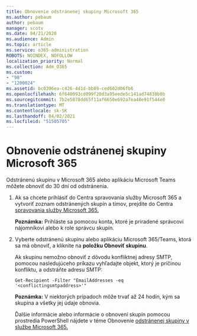 ```yaml
---
title: Obnovenie odstránenej skupiny Microsoft 365
ms.author: pebaum
author: pebaum
manager: scotv
ms.date: 04/21/2020
ms.audience: Admin
ms.topic: article
ms.service: o365-administration
ROBOTS: NOINDEX, NOFOLLOW
localization_priority: Normal
ms.collection: Adm_O365
ms.custom:
- "98"
- "1200024"
ms.assetid: bc0396ea-c426-4d1d-bb89-ced602d06fb6
ms.openlocfilehash: 6f640093cd099f20d3a95eede5c141ad74838b0b
ms.sourcegitcommit: 7b2e5078dd65f11af6650e692a7ea48e91f544e0
ms.translationtype: MT
ms.contentlocale: sk-SK
ms.lasthandoff: 04/02/2021
ms.locfileid: "51505705"
---
```

# <a name="restore-a-deleted-microsoft-365-group"></a>Obnovenie odstránenej skupiny Microsoft 365

Odstránenú skupinu v Microsoft 365 alebo aplikáciu Microsoft Teams môžete obnoviť do 30 dní od odstránenia.

1. Ak sa chcete prihlásiť do Centra spravovania služby Microsoft 365 a vytvoriť zoznam odstránených skupín a tímov, prejdite do Centra [spravovania služby Microsoft 365.](https://aka.ms/RestoreDeletedGroup)

    **Poznámka:** Prihláste sa pomocou konta, ktoré je priradené správcovi nájomníkovi alebo k role správcu skupín.

1. Vyberte odstránenú skupinu alebo aplikáciu Microsoft 365/Teams, ktorá sa má obnoviť, a kliknite na **položku Obnoviť skupinu**.

    Ak skupinu nemožno obnoviť z dôvodu konfliktnej adresy SMTP, pomocou nasledujúceho príkazu vyhľadajte objekt, ktorý je príčinou konfliktu, a odstráňte adresu SMTP:

    `Get-Recipient -Filter "EmailAddresses -eq '<conflictingsmtpaddress>'"`

    **Poznámka:** V niektorých prípadoch môže trvať až 24 hodín, kým sa skupina a všetky jej údaje obnovia.

    Ďalšie informácie alebo informácie o obnovení skupín pomocou prostredia PowerShell nájdete v téme Obnovenie [odstránenej skupiny v službe Microsoft 365.](https://go.microsoft.com/fwlink/?linkid=867802)